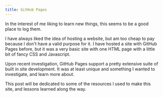 ```yaml
---
title: GitHub Pages
---
```


In the interest of me liking to learn new things, this seems to be a good place to log them.

I have always liked the idea of hosting a website, but am too cheap to pay because I don't have a valid purpose for it.  I have hosted a site with GitHub Pages before, but it was a very basic site with one HTML page with a little bit of fancy CSS and Javascript.

Upon recent investigation, GitHub Pages support a pretty extensive suite of built in site development.  It was at least unique and something I wanted to investigate, and learn more about.

This post will be dedicated to some of the resources I used to make this site, and lessons learned along the way.
